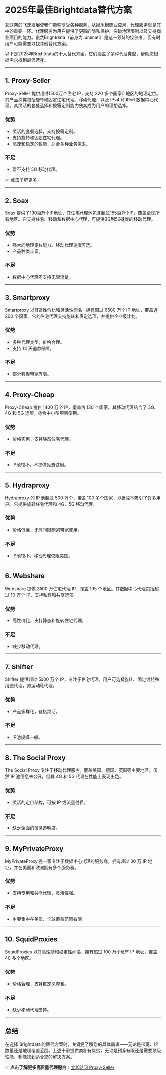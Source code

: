 # 2025年最佳Brightdata替代方案

互联网的飞速发展使我们能够享受各种服务，从娱乐到商业应用，代理服务就是其中的重要一环。代理服务为用户提供了更高的隐私保护、突破地理限制以及支持商业项目的能力。虽然Brightdata（前身为Luminati）是这一领域的佼佼者，但有时用户可能需要寻找其他替代方案。

以下是2025年Brightdata的十大替代方案，它们涵盖了多种代理类型，帮助您根据需求找到最佳选择。

---

## 1. Proxy-Seller

Proxy-Seller 提供超过1500万个住宅 IP，支持 220 多个国家和地区的地理定位。其产品种类包括旋转和固定住宅代理、移动代理，以及 IPv4 和 IPv6 数据中心代理。其灵活的套餐选择和按需定制能力使其成为用户的理想选择。

### 优势
- 灵活的套餐选择，支持按需定制。
- 支持旋转和固定住宅代理。
- 高速和稳定的性能，适合多种业务需求。

### 不足
- 暂不支持 5G 移动代理。

☞ [点击了解更多](https://bit.ly/proxy-seller-coupon)

---

## 2. Soax

Soax 提供了190百万个IP地址，其住宅代理池包含超过155百万个IP，覆盖全球所有地区。它支持住宅、移动和数据中心代理，可提供3G到5G速度的移动代理。

### 优势
- 强大的地理定位能力，移动代理速度可选。
- 产品种类丰富。

### 不足
- 数据中心代理不支持无限流量。

---

## 3. Smartproxy

Smartproxy 以其高性价比和灵活性闻名，拥有超过 6500 万个 IP 地址，覆盖近 200 个国家。它的住宅代理支持旋转和固定选项，并提供企业级计划。

### 优势
- 多种代理类型，价格合理。
- 支持 14 天退款保障。

### 不足
- 部分套餐带宽有限。

---

## 4. Proxy-Cheap

Proxy-Cheap 提供 1400 万个 IP，覆盖约 130 个国家。其移动代理结合了 3G、4G 和 5G 选项，适合中小型项目使用。

### 优势
- 价格实惠，支持静态住宅代理。

### 不足
- IP池较小，不提供免费试用。

---

## 5. Hydraproxy

Hydraproxy 的 IP 池超过 500 万个，覆盖 100 多个国家，以低成本吸引了许多用户。它提供旋转住宅代理和 4G、5G 移动代理。

### 优势
- 价格低廉，无时间限制的带宽使用。

### 不足
- IP池较小，移动代理仅限美国。

---

## 6. Webshare

Webshare 提供 3000 万住宅代理 IP，覆盖 195 个地区。其数据中心代理包括超过 10 万个 IP，支持私有和共享选项。

### 优势
- 高性价比，支持静态和旋转住宅代理。

### 不足
- 缺少移动代理。

---

## 7. Shifter

Shifter 提供超过 5000 万个 IP，专注于住宅代理。用户可选择旋转、固定或特殊用途代理，如运动鞋代理。

### 优势
- 产品多样化，价格灵活。

### 不足
- IP池规模一般。

---

## 8. The Social Proxy

The Social Proxy 专注于移动代理服务，覆盖美国、德国、英国等主要地区。虽然 IP 池信息未公开，但其 4G 和 5G 代理在性能上表现出色。

### 优势
- 灵活的定价结构，可按 IP 或流量付费。

### 不足
- 缺乏全面的信息透明度。

---

## 9. MyPrivateProxy

MyPrivateProxy 是一家专注于数据中心代理的服务商，拥有超过 30 万 IP 地址，并在美国和欧洲拥有多个服务器。

### 优势
- 支持专用和共享代理，灵活性强。

### 不足
- 主要集中在美国，全球覆盖范围有限。

---

## 10. SquidProxies

SquidProxies 以其高性能和稳定性闻名，拥有超过 100 万个私有 IP 地址，覆盖 40 多个地区。

### 优势
- 价格合理，支持自定义套餐。

### 不足
- 缺少移动代理支持。

---

## 总结

在选择 Brightdata 的替代方案时，关键是了解您的具体需求——无论是带宽、IP 数量还是地理覆盖范围。上述十家提供商各有优劣，无论是预算有限还是需要顶级性能，都能找到适合您的解决方案。

☞ **点击了解更多高质量代理服务**：[立即访问 Proxy-Seller](https://bit.ly/proxy-seller-coupon)
